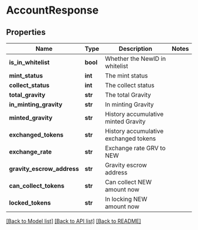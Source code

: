 # AccountResponse

## Properties
Name | Type | Description | Notes
------------ | ------------- | ------------- | -------------
**is_in_whitelist** | **bool** | Whether the NewID in whitelist | 
**mint_status** | **int** | The mint status | 
**collect_status** | **int** | The collect status | 
**total_gravity** | **str** | The total Gravity | 
**in_minting_gravity** | **str** | In minting Gravity | 
**minted_gravity** | **str** | History accumulative minted Gravity | 
**exchanged_tokens** | **str** | History accumulative exchanged tokens | 
**exchange_rate** | **str** | Exchange rate GRV to NEW | 
**gravity_escrow_address** | **str** | Gravity escrow address | 
**can_collect_tokens** | **str** | Can collect NEW amount now | 
**locked_tokens** | **str** | In locking NEW amount now | 

[[Back to Model list]](../README.md#documentation-for-models) [[Back to API list]](../README.md#documentation-for-api-endpoints) [[Back to README]](../README.md)


